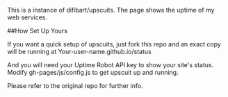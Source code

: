This is a instance of difibart/upscuits. The page shows the uptime of my web services.

##How Set Up Yours

If you want a quick setup of upscuits, just fork this repo and an exact copy will be running at Your-user-name.github.io/status

And you will need your Uptime Robot API key to show your site's status. Modify gh-pages/js/config.js to get upscuit up and running.

Please refer to the original repo for further info.
